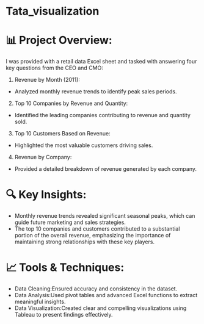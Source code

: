 # Tata_visualization
# 📊 Project Overview:
I was provided with a retail data Excel sheet and tasked with answering four key questions from the CEO and CMO:

1. Revenue by Month (2011):
 - Analyzed monthly revenue trends to identify peak sales periods.
2. Top 10 Companies by Revenue and Quantity:
 - Identified the leading companies contributing to revenue and quantity sold.
3. Top 10 Customers Based on Revenue:
 - Highlighted the most valuable customers driving sales.
4. Revenue by Company:
 - Provided a detailed breakdown of revenue generated by each company.

# 🔍 Key Insights:
- Monthly revenue trends revealed significant seasonal peaks, which can guide future marketing and sales strategies.
- The top 10 companies and customers contributed to a substantial portion of the overall revenue, emphasizing the importance of maintaining strong relationships with these key players.

# 📈 Tools & Techniques:
- Data Cleaning:Ensured accuracy and consistency in the dataset.
- Data Analysis:Used pivot tables and advanced Excel functions to extract meaningful insights.
- Data Visualization:Created clear and compelling visualizations using Tableau to present findings effectively.
